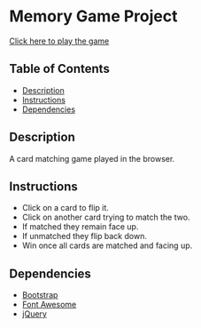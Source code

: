# Memory Game Project

[Click here to play the game](https://ajmhyd.github.io/Memory-Game/)

## Table of Contents

* [Description](#Description)
* [Instructions](#Instructions)
* [Dependencies](#Dependencies)

## Description

A card matching game played in the browser.

## Instructions

* Click on a card to flip it.
* Click on another card trying to match the two.
* If matched they remain face up.
* If unmatched they flip back down.
* Win once all cards are matched and facing up.

## Dependencies

* [Bootstrap](https://getbootstrap.com/)
* [Font Awesome](https://fontawesome.com/)
* [jQuery](https://jquery.com/)